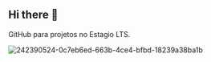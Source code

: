 ## Hi there 👋

GitHub para projetos no Estagio LTS.


![242390524-0c7eb6ed-663b-4ce4-bfbd-18239a38ba1b](https://github.com/user-attachments/assets/e5c07757-c157-480d-95ca-5c3f0b686016)
